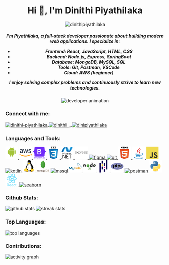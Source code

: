 <h1 align="center">
  Hi 👋, I'm Dinithi Piyathilaka
</h1>

<p align="center">
  <img src="https://komarev.com/ghpvc/?username=dinithipiyathilaka&label=Profile%20views&color=0e75b6&style=flat" alt="dinithipiyathilaka" />
</p>

<h5 align="center">
  I'm Piyathilaka, a full-stack developer passionate about building modern web applications. I specialize in:
  <ul>
    <li>Frontend: <b>React, JavaScript, HTML, CSS</b></li>
    <li>Backend: <b>Node.js, Express, SpringBoot</b></li>
    <li>Database: <b>MongoDB, MySQL, SQL</b></li>
    <li>Tools: <b>Git, Postman, VSCode</b></li>
    <li>Cloud: <b>AWS (beginner)</b></li>
  </ul>
  I enjoy solving complex problems and continuously strive to learn new technologies.
</h5>

<!-- Animated GIF -->
<p align="center">
  <img src="https://media.giphy.com/media/dWDo9n4vbdGOY/giphy.gif" alt="developer animation" width="400" height="200"/>
</p>

<h3 align="left">Connect with me:</h3>
<p align="left">
  <a href="https://linkedin.com/in/dinithi-piyathilaka" target="blank">
    <img align="center" src="https://raw.githubusercontent.com/rahuldkjain/github-profile-readme-generator/master/src/images/icons/Social/linked-in-alt.svg" alt="dinithi-piyathilaka" height="30" width="40" />
  </a>
  <a href="https://instagram.com/dinithii._" target="blank">
    <img align="center" src="https://raw.githubusercontent.com/rahuldkjain/github-profile-readme-generator/master/src/images/icons/Social/instagram.svg" alt="dinithii._" height="30" width="40" />
  </a>
  <a href="https://www.hackerrank.com/dinipiyathilaka" target="blank">
    <img align="center" src="https://raw.githubusercontent.com/rahuldkjain/github-profile-readme-generator/master/src/images/icons/Social/hackerrank.svg" alt="dinipiyathilaka" height="30" width="40" />
  </a>
</p>

<!-- Skills Section with Animation -->
<h3 align="left">Languages and Tools:</h3>
<p align="left">
  <a href="https://developer.android.com" target="_blank" rel="noreferrer">
    <img src="https://raw.githubusercontent.com/devicons/devicon/master/icons/android/android-original-wordmark.svg" alt="android" width="40" height="40" />
  </a>
  <a href="https://aws.amazon.com" target="_blank" rel="noreferrer">
    <img src="https://raw.githubusercontent.com/devicons/devicon/master/icons/amazonwebservices/amazonwebservices-original-wordmark.svg" alt="aws" width="40" height="40" />
  </a>
  <a href="https://getbootstrap.com" target="_blank" rel="noreferrer">
    <img src="https://raw.githubusercontent.com/devicons/devicon/master/icons/bootstrap/bootstrap-plain-wordmark.svg" alt="bootstrap" width="40" height="40" />
  </a>
  <a href="https://www.w3schools.com/css/" target="_blank" rel="noreferrer">
    <img src="https://raw.githubusercontent.com/devicons/devicon/master/icons/css3/css3-original-wordmark.svg" alt="css3" width="40" height="40" />
  </a>
  <a href="https://dotnet.microsoft.com/" target="_blank" rel="noreferrer">
    <img src="https://raw.githubusercontent.com/devicons/devicon/master/icons/dot-net/dot-net-original-wordmark.svg" alt="dotnet" width="40" height="40" />
  </a>
  <a href="https://expressjs.com" target="_blank" rel="noreferrer">
    <img src="https://raw.githubusercontent.com/devicons/devicon/master/icons/express/express-original-wordmark.svg" alt="express" width="40" height="40" />
  </a>
  <a href="https://www.figma.com/" target="_blank" rel="noreferrer">
    <img src="https://www.vectorlogo.zone/logos/figma/figma-icon.svg" alt="figma" width="40" height="40" />
  </a>
  <a href="https://git-scm.com/" target="_blank" rel="noreferrer">
    <img src="https://www.vectorlogo.zone/logos/git-scm/git-scm-icon.svg" alt="git" width="40" height="40" />
  </a>
  <a href="https://www.w3.org/html/" target="_blank" rel="noreferrer">
    <img src="https://raw.githubusercontent.com/devicons/devicon/master/icons/html5/html5-original-wordmark.svg" alt="html5" width="40" height="40" />
  </a>
  <a href="https://www.java.com" target="_blank" rel="noreferrer">
    <img src="https://raw.githubusercontent.com/devicons/devicon/master/icons/java/java-original.svg" alt="java" width="40" height="40" />
  </a>
  <a href="https://developer.mozilla.org/en-US/docs/Web/JavaScript" target="_blank" rel="noreferrer">
    <img src="https://raw.githubusercontent.com/devicons/devicon/master/icons/javascript/javascript-original.svg" alt="javascript" width="40" height="40" />
  </a>
  <a href="https://kotlinlang.org" target="_blank" rel="noreferrer">
    <img src="https://www.vectorlogo.zone/logos/kotlinlang/kotlinlang-icon.svg" alt="kotlin" width="40" height="40" />
  </a>
  <a href="https://www.linux.org/" target="_blank" rel="noreferrer">
    <img src="https://raw.githubusercontent.com/devicons/devicon/master/icons/linux/linux-original.svg" alt="linux" width="40" height="40" />
  </a>
  <a href="https://www.mongodb.com/" target="_blank" rel="noreferrer">
    <img src="https://raw.githubusercontent.com/devicons/devicon/master/icons/mongodb/mongodb-original-wordmark.svg" alt="mongodb" width="40" height="40" />
  </a>
  <a href="https://www.microsoft.com/en-us/sql-server" target="_blank" rel="noreferrer">
    <img src="https://www.svgrepo.com/show/303229/microsoft-sql-server-logo.svg" alt="mssql" width="40" height="40" />
  </a>
  <a href="https://www.mysql.com/" target="_blank" rel="noreferrer">
    <img src="https://raw.githubusercontent.com/devicons/devicon/master/icons/mysql/mysql-original-wordmark.svg" alt="mysql" width="40" height="40" />
  </a>
  <a href="https://nodejs.org" target="_blank" rel="noreferrer">
    <img src="https://raw.githubusercontent.com/devicons/devicon/master/icons/nodejs/nodejs-original-wordmark.svg" alt="nodejs" width="40" height="40" />
  </a>
  <a href="https://pandas.pydata.org/" target="_blank" rel="noreferrer">
    <img src="https://raw.githubusercontent.com/devicons/devicon/2ae2a900d2f041da66e950e4d48052658d850630/icons/pandas/pandas-original.svg" alt="pandas" width="40" height="40" />
  </a>
  <a href="https://www.php.net" target="_blank" rel="noreferrer">
    <img src="https://raw.githubusercontent.com/devicons/devicon/master/icons/php/php-original.svg" alt="php" width="40" height="40" />
  </a>
  <a href="https://postman.com" target="_blank" rel="noreferrer">
    <img src="https://www.vectorlogo.zone/logos/getpostman/getpostman-icon.svg" alt="postman" width="40" height="40" />
  </a>
  <a href="https://www.python.org" target="_blank" rel="noreferrer">
    <img src="https://raw.githubusercontent.com/devicons/devicon/master/icons/python/python-original.svg" alt="python" width="40" height="40" />
  </a>
  <a href="https://reactjs.org/" target="_blank" rel="noreferrer">
    <img src="https://raw.githubusercontent.com/devicons/devicon/master/icons/react/react-original-wordmark.svg" alt="react" width="40" height="40" />
  </a>
  <a href="https://seaborn.pydata.org/" target="_blank" rel="noreferrer">
    <img src="https://seaborn.pydata.org/_images/seaborn-logo-wide.png" alt="seaborn" width="150" height="40" />
  </a>
</p>

<h3 align="left">Github Stats:</h3>
<p align="left">
  <img height="180em" src="https://github-readme-stats.vercel.app/api?username=dinithipiyathilaka&show_icons=true&hide_title=true&hide=prs&count_private=true&hide_border=true&show_icons=true&theme=radical&border_radius=10&locale=en&layout=compact" alt="github stats" />
  <img height="180em" src="https://github-readme-streak-stats.herokuapp.com/?user=dinithipiyathilaka&hide_border=true&theme=radical&border_radius=10" alt="streak stats" />
</p>

<h3 align="left">Top Languages:</h3>
<p align="left">
  <img height="180em" src="https://github-readme-stats.vercel.app/api/top-langs/?username=dinithipiyathilaka&langs_count=6&hide_title=true&layout=compact&theme=radical&border_radius=10" alt="top languages" />
</p>

<h3 align="left">Contributions:</h3>
<p align="left">
  <img height="180em" src="https://activity-graph.herokuapp.com/graph?username=dinithipiyathilaka&theme=github&hide_border=true&border_radius=10" alt="activity graph" />
</p>
